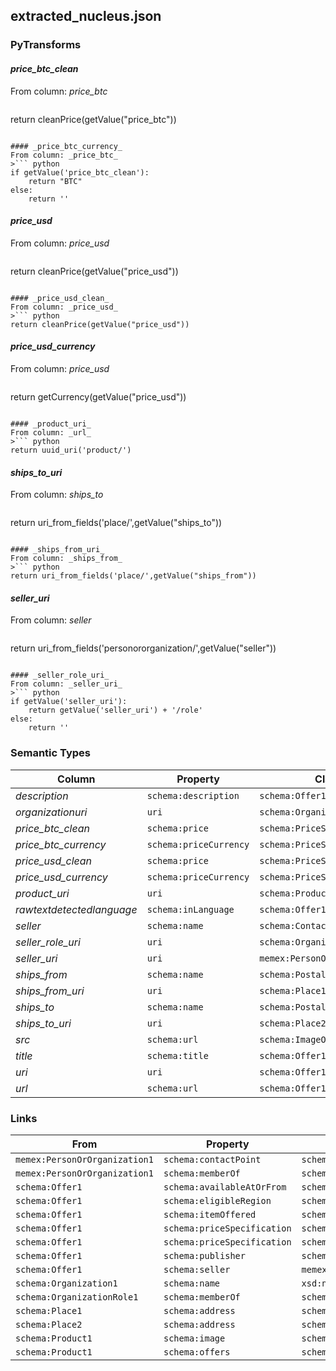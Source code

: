 ## extracted_nucleus.json

### PyTransforms
#### _price_btc_clean_
From column: _price_btc_
>``` python
return cleanPrice(getValue("price_btc"))
```

#### _price_btc_currency_
From column: _price_btc_
>``` python
if getValue('price_btc_clean'):
    return "BTC"
else:
    return ''
```

#### _price_usd_
From column: _price_usd_
>``` python
return cleanPrice(getValue("price_usd"))
```

#### _price_usd_clean_
From column: _price_usd_
>``` python
return cleanPrice(getValue("price_usd"))
```

#### _price_usd_currency_
From column: _price_usd_
>``` python
return getCurrency(getValue("price_usd"))
```

#### _product_uri_
From column: _url_
>``` python
return uuid_uri('product/')
```

#### _ships_to_uri_
From column: _ships_to_
>``` python
return uri_from_fields('place/',getValue("ships_to"))
```

#### _ships_from_uri_
From column: _ships_from_
>``` python
return uri_from_fields('place/',getValue("ships_from"))
```

#### _seller_uri_
From column: _seller_
>``` python
return uri_from_fields('personororganization/',getValue("seller"))
```

#### _seller_role_uri_
From column: _seller_uri_
>``` python
if getValue('seller_uri'):
    return getValue('seller_uri') + '/role'
else:
    return ''
```


### Semantic Types
| Column | Property | Class |
|  ----- | -------- | ----- |
| _description_ | `schema:description` | `schema:Offer1`|
| _organizationuri_ | `uri` | `schema:Organization1`|
| _price_btc_clean_ | `schema:price` | `schema:PriceSpecification1`|
| _price_btc_currency_ | `schema:priceCurrency` | `schema:PriceSpecification1`|
| _price_usd_clean_ | `schema:price` | `schema:PriceSpecification2`|
| _price_usd_currency_ | `schema:priceCurrency` | `schema:PriceSpecification2`|
| _product_uri_ | `uri` | `schema:Product1`|
| _rawtextdetectedlanguage_ | `schema:inLanguage` | `schema:Offer1`|
| _seller_ | `schema:name` | `schema:ContactPoint1`|
| _seller_role_uri_ | `uri` | `schema:OrganizationRole1`|
| _seller_uri_ | `uri` | `memex:PersonOrOrganization1`|
| _ships_from_ | `schema:name` | `schema:PostalAddress1`|
| _ships_from_uri_ | `uri` | `schema:Place1`|
| _ships_to_ | `schema:name` | `schema:PostalAddress2`|
| _ships_to_uri_ | `uri` | `schema:Place2`|
| _src_ | `schema:url` | `schema:ImageObject1`|
| _title_ | `schema:title` | `schema:Offer1`|
| _uri_ | `uri` | `schema:Offer1`|
| _url_ | `schema:url` | `schema:Offer1`|


### Links
| From | Property | To |
|  --- | -------- | ---|
| `memex:PersonOrOrganization1` | `schema:contactPoint` | `schema:ContactPoint1`|
| `memex:PersonOrOrganization1` | `schema:memberOf` | `schema:OrganizationRole1`|
| `schema:Offer1` | `schema:availableAtOrFrom` | `schema:Place1`|
| `schema:Offer1` | `schema:eligibleRegion` | `schema:Place2`|
| `schema:Offer1` | `schema:itemOffered` | `schema:Product1`|
| `schema:Offer1` | `schema:priceSpecification` | `schema:PriceSpecification1`|
| `schema:Offer1` | `schema:priceSpecification` | `schema:PriceSpecification2`|
| `schema:Offer1` | `schema:publisher` | `schema:Organization1`|
| `schema:Offer1` | `schema:seller` | `memex:PersonOrOrganization1`|
| `schema:Organization1` | `schema:name` | `xsd:nucleuspf3izq7o6.onion`|
| `schema:OrganizationRole1` | `schema:memberOf` | `schema:Organization1`|
| `schema:Place1` | `schema:address` | `schema:PostalAddress1`|
| `schema:Place2` | `schema:address` | `schema:PostalAddress2`|
| `schema:Product1` | `schema:image` | `schema:ImageObject1`|
| `schema:Product1` | `schema:offers` | `schema:Offer1`|
